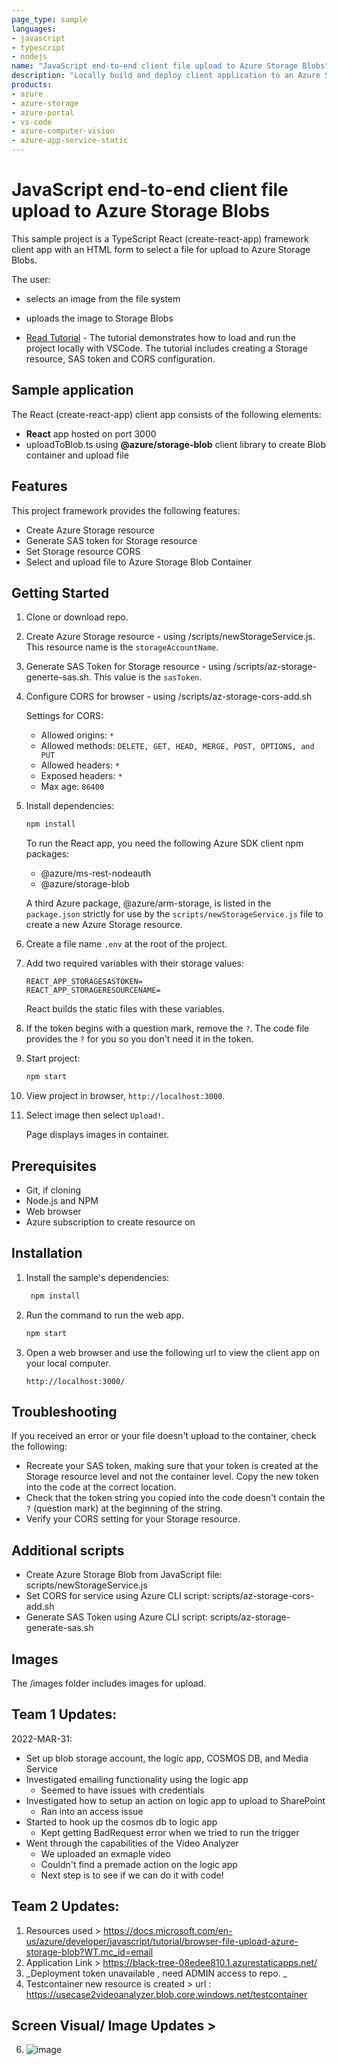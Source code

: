 ```yaml
---
page_type: sample
languages:
- javascript
- typescript
- nodejs
name: "JavaScript end-to-end client file upload to Azure Storage Blobs"
description: "Locally build and deploy client application to an Azure Static Web App with a GitHub action, analyze image with Cognitive Services Computer Vision."
products:
- azure
- azure-storage
- azure-portal
- vs-code
- azure-computer-vision
- azure-app-service-static
---
```


# JavaScript end-to-end client file upload to Azure Storage Blobs

This sample project is a TypeScript React (create-react-app) framework client app with an HTML form to select a file for upload to Azure Storage Blobs. 

The user:
* selects an image from the file system
* uploads the image to Storage Blobs

* [Read Tutorial](https://docs.microsoft.com/azure/developer/javascript/tutorial/browser-file-upload-azure-storage-blob) - The tutorial demonstrates how to load and run the project locally with VSCode. The tutorial includes creating a Storage resource, SAS token and CORS configuration. 


## Sample application

The React (create-react-app) client app consists of the following elements:

* **React** app hosted on port 3000
* uploadToBlob.ts using **@azure/storage-blob** client library to create Blob container and upload file

## Features

This project framework provides the following features:

* Create Azure Storage resource
* Generate SAS token for Storage resource
* Set Storage resource CORS
* Select and upload file to Azure Storage Blob Container

## Getting Started

1. Clone or download repo. 
1. Create Azure Storage resource - using /scripts/newStorageService.js. This resource name is the `storageAccountName`.
1. Generate SAS Token for Storage resource - using /scripts/az-storage-generte-sas.sh. This value is the `sasToken`.
1. Configure CORS for browser - using /scripts/az-storage-cors-add.sh

    Settings for CORS:
    * Allowed origins: `*`
    * Allowed methods: `DELETE, GET, HEAD, MERGE, POST, OPTIONS, and PUT`
    * Allowed headers: `*`
    * Exposed headers: `*`
    * Max age: `86400`
1. Install dependencies: 

    ```javascript
    npm install
    ```

    To run the React app, you need the following Azure SDK client npm packages:
    * @azure/ms-rest-nodeauth
    * @azure/storage-blob

    A third Azure package, @azure/arm-storage, is listed in the `package.json` strictly for use by the `scripts/newStorageService.js` file to create a new Azure Storage resource.

1. Create a file name `.env` at the root of the project.
1. Add two required variables with their storage values:

    ```text
    REACT_APP_STORAGESASTOKEN=
    REACT_APP_STORAGERESOURCENAME=
    ```

    React builds the static files with these variables.

1. If the token begins with a question mark, remove the `?`. The code file provides the `?` for you so you don't need it in the token.

1. Start project: 

    ```javascript
    npm start
    ```

1. View project in browser, `http://localhost:3000`.

1. Select image then select `Upload!`. 

    Page displays images in container. 

## Prerequisites

- Git, if cloning 
- Node.js and NPM
- Web browser
- Azure subscription to create resource on

## Installation

1. Install the sample's dependencies:

   ```javascript
    npm install
    ```

1. Run the command to run the web app.

    ```javascript
    npm start
    ```

1. Open a web browser and use the following url to view the client app on your local computer.

    ```url
    http://localhost:3000/
    ```

## Troubleshooting

If you received an error or your file doesn't upload to the container, check the following:

* Recreate your SAS token, making sure that your token is created at the Storage resource level and not the container level. Copy the new token into the code at the correct location.
* Check that the token string you copied into the code doesn't contain the `?` (question mark) at the beginning of the string.
* Verify your CORS setting for your Storage resource.

## Additional scripts

* Create Azure Storage Blob from JavaScript file: scripts/newStorageService.js
* Set CORS for service using Azure CLI script: scripts/az-storage-cors-add.sh
* Generate SAS Token using Azure CLI script: scripts/az-storage-generate-sas.sh

## Images

The /images folder includes images for upload. 

## Team 1 Updates:
2022-MAR-31:

* Set up blob storage account, the logic app, COSMOS DB, and Media Service
* Investigated emailing functionality using the logic app
    * Seemed to have issues with credentials
* Investigated how to setup an action on logic app to upload to SharePoint
    * Ran into an access issue 
* Started to hook up the cosmos db to logic app
    * Kept getting BadRequest error when we tried to run the trigger
* Went through the capabilities of the Video Analyzer
    * We uploaded an exmaple video
    * Couldn't find a premade action on the logic app
    * Next step is to see if we can do it with code!
        
    

## Team 2 Updates:

1. Resources used > https://docs.microsoft.com/en-us/azure/developer/javascript/tutorial/browser-file-upload-azure-storage-blob?WT.mc_id=email
2. Application Link > https://black-tree-08edee810.1.azurestaticapps.net/
3. _Deployment token unavailable , need ADMIN access to repo. _
4. Testcontainer new resource is created > url : https://usecase2videoanalyzer.blob.core.windows.net/testcontainer

## Screen Visual/ Image Updates  >
6. ![image](https://user-images.githubusercontent.com/95766933/161149290-037acb64-07f9-4b66-ae2e-d31148d7fc69.png)

